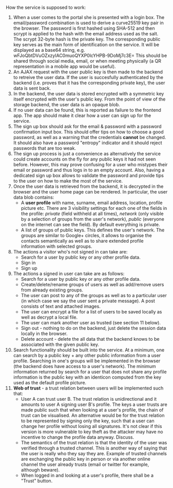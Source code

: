 How the service is supposed to work:

1. When a user comes to the portal she is presented with a login box. The
   email/password combination is used to derive a curve25519 key pair in the
   browser. The password is first hashed using SHA-512 and then scrypt is
   applied to the hash with the email address used as the salt. The scrypt
   32-byte hash is the private key. The corresponding public key serves as the
   main form of identification on the service. It will be displayed as a base64
   string, e.g. wFJoQbtDVuOZxzyIAC0muoQYXP0lcYHPB-9DoMj7c3E= This should be
   shared through social media, email, or when meeting physically (a QR
   representation in a mobile app would be useful).
2. An AJAX request with the user public key is then made to the backend to
   retreive the user data. If the user is succesfully authenticated by the
   backend (i.e. proves that it has the corresponding private key), the user
   data is sent back.
3. In the backend, the user data is stored encrypted with a symmetric key itself
   encrypted with the user's public key. From the point of view of the storage
   backend, the user data is an opaque blob.
4. If no user data can be found, this is reported as failure to the frontend
   app. The app should make it clear how a user can sign up for the service.
5. The sign up box should ask for the email & password with a password
   confirmation input box. This should offer tips on how to choose a good
   password, as well as a warning that the credentials **cannot** be changed. It
   should also have a password "entropy" indicator and it should reject
   passwords that are too weak.
6. The sign up process is just a convenience as alternatively the service could
   create accounts on the fly for any public keys it had not seen
   before. However, this may prove confusing for a user who mistypes their email
   or password and thus logs in to an empty account. Also, having a dedicated
   sign up box allows to validate the password and provide tips to the user on
   how to make the most of the service.
7. Once the user data is retrieved from the backend, it is decrypted in the
   browser and the user home page can be rendered. In particular, the user data
   blob contains:
   - A **user profile** with name, surname, email address, location, profile
     picture etc. There are 3 visibility settings for each one of the fields in
     the profile: _private_ (field withheld at all times), _network_ (only
     visible by a selection of groups from the user's network), _public_
     (everyone on the internet can see the field). By default everything is
     private.
   - A list of groups of public keys. This defines the user's network. The
     groups are similar to Google+ circles, it allows to organise the contacts
     semantically as well as to share extended profile information with selected
     groups.
8. The actions a visitor who's not signed in can take are:
   - Search for a user by public key or any other profile data.
   - Sign in
   - Sign up
9. The actions a signed in user can take are as follows:
   - Search for a user by public key or any other profile data.
   - Create/delete/rename groups of users as well as add/remove users from
     already existing groups.
   - The user can post to any of the groups as well as to a particular user (in
     which case we say the user sent a private message). A post consists of text
     and attached images.
   - The user can encrypt a file for a list of users to be saved locally as well
     as decrypt a local file.
   - The user can mark another user as trusted (see section 11 below).
   - Sign out - nothing to do on the backend, just delete the session data
     locally in the browser.
   - Delete account - delete the all data that the backend knows to be
     associated with the given public key.
10. Search functionality should be built into the service. At a minimum, one can
    search by a public key + any other public information from a user
    profile. Searching in one's groups will be implemented in the browser (the
    backend does have access to a user's network). The minimum information
    returned by search for a user that does not share any profile information is
    the public key with an identicon computed from the key used as the default
    profile picture.
11. **Web of trust** - a trust relation between users will be implemented such
    that:
    - User A can trust user B. The trust relation is unidirectional and it
      amounts to user A signing user B's profile. The keys a user trusts are
      made public such that when looking at a user's profile, the chain of trust
      can be visualised. An alternative would be for the trust relation to be
      represented by signing only the key, such that a user can change her
      profile without losing all signatures. It's not clear if this version is
      more vulnerable to key theft as the attacker may have no incentive to
      change the profile data anyway. Discuss.
    - The semantics of the trust relation is that the identity of the user was
      verified through a trusted channel. This is another way of saying that the
      user is really who they say they are. Example of trusted channels are
      exchanging the public key in person or via another online channel the user
      already trusts (email or twitter for example, although beware).
    - When logged in and looking at a user's profile, there shall be a "Trust"
      button.

